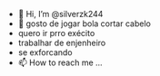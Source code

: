 - 👋 Hi, I’m @silverzk244
- 👀 gosto de jogar bola cortar cabelo    
- quero ir prro  exécito
- trabalhar de enjenheiro 
- se exforcando    
- 📫 How to reach me ... 
